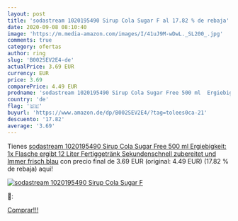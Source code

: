 ```yaml
---
layout: post
title: 'sodastream 1020195490 Sirup Cola Sugar F al 17.82 % de rebaja'
date: 2020-09-08 08:10:40
image: 'https://m.media-amazon.com/images/I/41uJ9M-wDwL._SL200_.jpg'
comments: true
category: ofertas
author: ring
slug: 'B002SEV2E4-de'
actualPrice: 3.69 EUR
currency: EUR
price: 3.69
comparePrice: 4.49 EUR
prodname: 'sodastream 1020195490 Sirup Cola Sugar Free 500 ml  Ergiebigkeit: 1x Flasche ergibt 12 Liter Fertiggetränk  Sekundenschnell zubereitet und Immer frisch  blau'
country: 'de'
flag: '🇩🇪'
buyurl: 'https://www.amazon.de/dp/B002SEV2E4/?tag=tolees0ca-21'
descuento: '17.82'
average: '3.69'
---
```


Tienes [sodastream 1020195490 Sirup Cola Sugar Free 500 ml  Ergiebigkeit: 1x Flasche ergibt 12 Liter Fertiggetränk  Sekundenschnell zubereitet und Immer frisch  blau](https://www.amazon.de/dp/B002SEV2E4/?tag=tolees0ca-21) con precio final de  3.69 EUR (original: 4.49 EUR) (17.82 %  de rebaja) aqui!

[![sodastream 1020195490 Sirup Cola Sugar F](https://m.media-amazon.com/images/I/41uJ9M-wDwL._SL200_.jpg)](https://www.amazon.de/dp/B002SEV2E4/?tag=tolees0ca-21)

🔎:


[Comprar!!!](https://www.amazon.de/dp/B002SEV2E4/?tag=tolees0ca-21)
